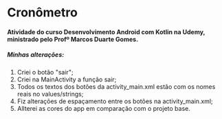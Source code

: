 # Cronômetro

#### Atividade do curso Desenvolvimento Android com Kotlin na Udemy, ministrado pelo Profº Marcos Duarte Gomes.

##### Minhas alterações:

1. Criei o botão "sair";
2.  Criei na MainActivity a função sair;
3. Todos os textos dos botões da activity_main.xml estão com os nomes reais no values/strings;
4. Fiz alterações de espaçamento entre os botões na activity_main.xml;
5. Allterei as cores do app em comparação com o projeto base.

